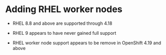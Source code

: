# Adding RHEL worker nodes

- RHEL 8.8 and above are supported through 4.18

- RHEL 9 appears to have never gained full support

- RHEL worker node support appears to be remove in OpenShift 4.19 and above
